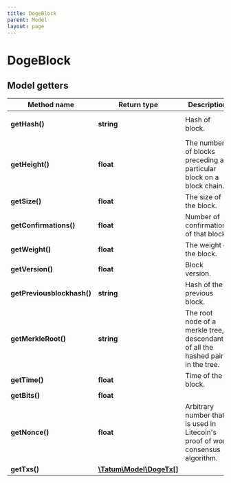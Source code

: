 ```yaml
---
title: DogeBlock
parent: Model
layout: page
---
```


# DogeBlock

## Model getters

Method name | Return type | Description | Notes
------------ | ------------- | ------------- | -------------
**getHash()** | **string** | Hash of block. | ex.: `6178dda07b94becb118f67b21aa72f60d85c1029e9e9b8ae56a25d684de66078` [optional]
**getHeight()** | **float** | The number of blocks preceding a particular block on a block chain. | ex.: `1234314` [optional]
**getSize()** | **float** | The size of the block. | ex.: `1234314` [optional]
**getConfirmations()** | **float** | Number of confirmations of that block. | ex.: `1234314` [optional]
**getWeight()** | **float** | The weight of the block. | ex.: `1234314` [optional]
**getVersion()** | **float** | Block version. | ex.: `536870912` [optional]
**getPreviousblockhash()** | **string** | Hash of the previous block. | ex.: `a3047a060e5d586a9b26779ebe62fc57ce7323745da8f28761ab755454d89c52` [optional]
**getMerkleRoot()** | **string** | The root node of a merkle tree, a descendant of all the hashed pairs in the tree. | ex.: `a1634a42a8e956a5fb5225d06c3af6207e7f6fe5a00fa45229edfd0ddfa587f0` [optional]
**getTime()** | **float** | Time of the block. | ex.: `1572865501` [optional]
**getBits()** | **float** |  | ex.: `503452237` [optional]
**getNonce()** | **float** | Arbitrary number that is used in Litecoin's proof of work consensus algorithm. | ex.: `2278594841` [optional]
**getTxs()** | [**\Tatum\Model\DogeTx[]**](../DogeTx) |  | ex.: `null` [optional]

